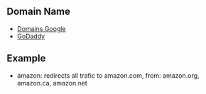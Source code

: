 ## Domain Name
- [Domains Google](https://domains.google.com/registrar/)
- [GoDaddy](https://www.godaddy.com/en-ca)

## Example
- amazon: redirects all trafic to amazon.com, from: amazon.org, amazon.ca, amazon.net

